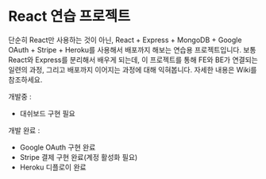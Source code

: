 # React 연습 프로젝트

단순히 React만 사용하는 것이 아닌, React + Express + MongoDB + Google OAuth + Stripe + Heroku를 사용해서 배포까지 해보는 연습용 프로젝트입니다. 보통 React와 Express를 분리해서 배우게 되는데, 이 프로젝트를 통해 FE와 BE가 연결되는 일련의 과정, 그리고 배포까지 이어지는 과정에 대해 익혀봅니다. 자세한 내용은 Wiki를 참조하세요.

개발중 :
- 대쉬보드 구현 필요

개발 완료 : 
- Google OAuth 구현 완료
- Stripe 결제 구현 완료(계정 활성화 필요)
- Heroku 디플로이 완료
